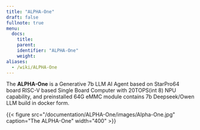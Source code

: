 ```yaml
---
title: "ALPHA-One"
draft: false
fullnote: true
menu:
  docs:
    title:
    parent:
    identifier: "ALPHA-One"
    weight:
aliases:
  - /wiki/ALPHA-One
---
```


The **ALPHA-One** is a Generative 7b LLM AI Agent based on StarPro64 board RISC-V based Single Board Computer with 20TOPS(int 8) NPU capability, and preinstalled 64G eMMC module contains 7b Deepseek/Owen LLM build in docker form.

{{< figure src="/documentation/ALPHA-One/images/Alpha-One.jpg" caption="The ALPHA-One" width="400" >}}